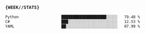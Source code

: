 ### `{WEEK//STATS}` 
<!--START_SECTION:waka-->

```txt
Python                   ████████████████████░░░░░   79.48 %
C#                       ███░░░░░░░░░░░░░░░░░░░░░░   12.53 %
YAML                     ██░░░░░░░░░░░░░░░░░░░░░░░   07.99 %
```

<!--END_SECTION:waka-->
